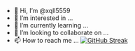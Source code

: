 - 👋 Hi, I’m @xqll5559
- 👀 I’m interested in ...
- 🌱 I’m currently learning ...
- 💞️ I’m looking to collaborate on ...
- 📫 How to reach me ...
[![GitHub Streak](https://github-readme-streak-stats.herokuapp.com/?user=DenverCoder1)](https://git.io/streak-stats)
